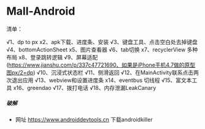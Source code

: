 # Mall-Android

清单：

√1、dp to px
x2、apk下载、进度条、安装
√3、键盘工具、点击空白处去掉键盘
√4、bottomActionSheet
x5、图片查看器
√6、tab切换
x7、recyclerView 多种布局
x8、登录跳转逻辑
√9、屏幕适配(https://www.jianshu.com/p/337c47721690、如果是iPhone手机4.7做的原型图px/2=dp)
√10、沉浸式状态栏
√11、侧滑返回
√12、在MainActivity联系点击两次退出应用
√13、webview和设置进度条
x14、eventbus 切线程
√15、富文本工具
x16、greendao
√17、拨打电话
√18、内存泄漏LeakCanary


##### 破解
- 网址 https://www.androiddevtools.cn 下载androidkiller